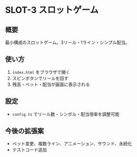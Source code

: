 # SLOT-3 スロットゲーム

## 概要
最小構成のスロットゲーム。3リール・1ライン・シンプル配当。

## 使い方
1. `index.html` をブラウザで開く
2. スピンボタンでリールを回す
3. 残高・ベット・配当が画面に表示される

## 設定
- `config.ts` でリール数・シンボル・配当倍率を調整可能

## 今後の拡張案
- ベット変更、複数ライン、アニメーション、サウンド、永続化
- テストコード追加
